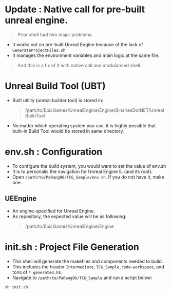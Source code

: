 # Update : Native call for pre-built unreal engine.
> Prior shell had two major problems.

- It works not on pre-built Unreal Engine because of the lack of `GenerateProjectFiles.sh`
- It manages the environment variables and main logic at the same file.

> And this is a fix of it with native call and modularised shell.


# Unreal Build Tool (UBT)
- Built utility (unreal builder tool) is stored in:
    > /path/to/EpicGames/UnrealEngine/Engine/BinariesDotNET/UnrealBuildTool

- No matter which operating system you use, it is highly possible that built-in Build Tool would be stored in same directory.


# env.sh : Configuration
- To configure the build system, you would want to set the value of env.sh
- It is to personalis the navigation for Unreal Engine 5. (and its root).
- Open `/path/to/PaRang96/TCG_Sample/env.sh`. If you do not have it, make one.

## UEEngine
- An engine-specified for Unreal Engine.
- As repository, the expected value will be as following:
    > /path/to/EpicGames/UnrealEngine/Engine

# init.sh : Project File Generation
- This shell will generate the makefiles and components needed to build.
- This includes the header `Intermediate`, `TCG_Sample.code-workspace`, and tons of `*.generated.h`s.
- Navigate to `/path/to/PaRang96/TCG_Sample` and run a script below:
```sh
sh init.sh
```
